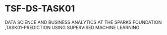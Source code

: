 # TSF-DS-TASK01
DATA SCIENCE AND BUSINESS ANALYTICS AT THE SPARKS FOUNDATION ,TASK01-PREDICTION USING SUPERVISED MACHINE LEARNING
